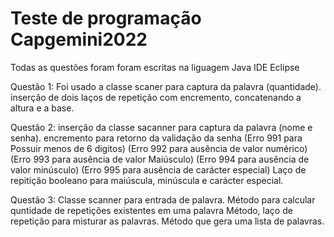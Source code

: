 # Teste de programação Capgemini2022

Todas as questões foram foram escritas na liguagem Java
IDE Eclipse

Questão 1:
Foi usado a classe scaner para captura da palavra (quantidade). 
inserção de dois laços de repetição com encremento, concatenando a altura e a base.


Questão 2:
inserção da classe sacanner para captura da palavra (nome e senha).
encremento para retorno da validação da senha 
(Erro 991 para Possuir menos de 6 digitos)
(Erro 992 para ausência de valor numérico)
(Erro 993 para ausência de valor Maiúsculo)
(Erro 994 para ausência de valor minúsculo)
(Erro 995 para ausência de carácter especial)
Laço de repitição booleano para maiúscula, minúscula e carácter especial.


Questão 3:
Classe scanner para entrada de palavra.
Método para calcular quntidade de repetições existentes em uma palavra
Método, laço de repetição para misturar as palavras.
Método que gera uma lista de palavras.
